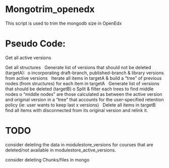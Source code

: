 # Mongotrim_openedx

This script is used to trim the mongodb size in OpenEdx




# Pseudo Code: 

Get all active versions 

Get all structures 
 
Generate list of versions that should not be deleted (targetA):  
  o incorporating draft-branch, published-branch & library versions from active versions 
 
Iterate all items in targetA & build a “tree” of previous nodes (from structures) for each item in targetA 
 
Generate list of versions that should be deleted (targetB) 
  o Split & filter each trees to find middle nodes 
  o “middle nodes” are those calculated as between the active version and original version in a “tree” that accounts for the user-specified retention policy (ie: user wants to keep last x versions) 
 
Delete all items in targetB 
 
find all items with disconnected from its original version and relink it.  
# TODO 

consider deleting the data in modulestore_versions for courses that are deleted/not available in modulestore_active_versions.

consider deleting Chunks/files in mongo 
